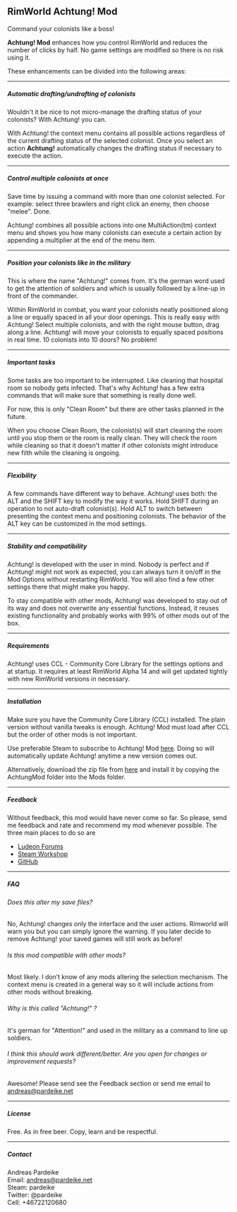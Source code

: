 ## RimWorld Achtung! Mod 
Command your colonists like a boss!

**Achtung! Mod** enhances how you control RimWorld and reduces the number of clicks by half. No game settings are modified so there is no risk using it.

These enhancements can be divided into the following areas:

---

##### Automatic drafting/undrafting of colonists

Wouldn't it be nice to not micro-manage the drafting status of your colonists? With Achtung! you can.

With Achtung! the context menu contains all possible actions regardless of the current drafting status of the selected colonist. Once you select an action **Achtung!** automatically changes the drafting status if necessary to execute the action.

---

##### Control multiple colonists at once

Save time by issuing a command with more than one colonist selected. For example: select three brawlers and right click an enemy, then choose "melee". Done.

Achtung! combines all possible actions into one MultiAction(tm) context menu and shows you how many colonists can execute a certain action by appending a multiplier at the end of the menu item.

---

##### Position your colonists like in the military

This is where the name "Achtung!" comes from. It's the german word used to get the attention of soldiers and which is usually followed by a line-up in front of the commander.

Within RimWorld in combat, you want your colonists neatly positioned along a line or equally spaced in all your door openings. This is really easy with Achtung! Select multiple colonists, and with the right mouse button, drag along a line. Achtung! will move your colonists to equally spaced positions in real time. 10 colonists into 10 doors? No problem!

---

##### Important tasks

Some tasks are too important to be interrupted. Like cleaning that hospital room so nobody gets infected. That's why Achtung! has a few extra commands that will make sure that something is really done well.

For now, this is only "Clean Room" but there are other tasks planned in the future.

When you choose Clean Room, the colonist(s) will start cleaning the room until you stop them or the room is really clean. They will check the room while cleaning so that it doesn't matter if other colonists might introduce new filth while the cleaning is ongoing.

---

##### Flexibility

A few commands have different way to behave. Achtung! uses both: the ALT and the SHIFT key to modify the way it works. Hold SHIFT during an operation to not auto-draft colonist(s). Hold ALT to switch between presenting the context menu and positioning colonists. The behavior of the ALT key can be customized in the mod settings.

---

##### Stability and compatibility

Achtung! is developed with the user in mind. Nobody is perfect and if Achtung! might not work as expected, you can always turn it on/off in the Mod Options without restarting RimWorld. You will also find a few other settings there that might make you happy.

To stay compatible with other mods, Achtung! was developed to stay out of its way and does not overwrite any essential functions. Instead, it reuses existing functionality and probably works with 99% of other mods out of the box.

---

##### Requirements

Achtung! uses CCL - Community Core Library for the settings options and at startup. It requires at least RimWorld Alpha 14 and will get updated tightly with new RimWorld versions in necessary.

---

##### Installation

Make sure you have the Community Core Library (CCL) installed. The plain version without vanilla tweaks is enough. Achtung! Mod must load after CCL but the order of other mods is not important.

Use preferable Steam to subscribe to Achtung! Mod [here](http://steamcommunity.com/sharedfiles/filedetails/?id=730936602&searchtext=achtung). Doing so will automatically update Achtung! anytime a new version comes out.

Alternatively, download the zip file from [here](https://dl.dropboxusercontent.com/u/6298289/AchtungMod.zip) and install it by copying the AchtungMod folder into the Mods folder.

---

##### Feedback

Without feedback, this mod would have never come so far. So please, send me feedback and rate and recommend my mod whenever possible. The three main places to do so are

- [Ludeon Forums](https://ludeon.com/forums/index.php?topic=22130.0)
- [Steam Workshop](http://steamcommunity.com/sharedfiles/filedetails/comments/730936602)
- [GitHub](https://github.com/pardeike/RimWorld-Achtung-Mod)

---

##### FAQ

###### Does this alter my save files?

No, Achtung! changes only the interface and the user actions. Rimworld will warn you but you can simply ignore the warning. If you later decide to remove Achtung! your saved games will still work as before!

###### Is this mod compatible with other mods?

Most likely. I don’t know of any mods altering the selection mechanism. The context menu is created in a general way so it will include actions from other mods without breaking.

###### Why is this called "Achtung!" ?

It's german for "Attention!" and used in the military as a command to line up soldiers.

###### I think this should work different/better. Are you open for changes or improvement requests?

Awesome! Please send see the Feedback section or send me email to andreas@pardeike.net

---

##### License

Free. As in free beer. Copy, learn and be respectful.

---

##### Contact

Andreas Pardeike  
Email: andreas@pardeike.net  
Steam: pardeike  
Twitter: @pardeike  
Cell: +46722120680